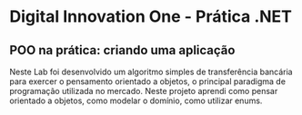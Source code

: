 # Digital Innovation One - Prática .NET

## POO na prática: criando uma aplicação

Neste Lab foi desenvolvido um algoritmo simples de transferência bancária para exercer o pensamento orientado a objetos, o principal paradigma de programação utilizada no mercado. Neste projeto aprendi como pensar orientado a objetos, como modelar o domínio, como utilizar enums.
